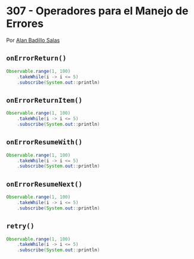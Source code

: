 # 307 - Operadores para el Manejo de Errores

Por [Alan Badillo Salas](https://www.nomadacode.com)

## `onErrorReturn()`

```java
Observable.range(1, 100)
    .takeWhile(i -> i <= 5)
    .subscribe(System.out::println)
```

## `onErrorReturnItem()`

```java
Observable.range(1, 100)
    .takeWhile(i -> i <= 5)
    .subscribe(System.out::println)
```

## `onErrorResumeWith()`

```java
Observable.range(1, 100)
    .takeWhile(i -> i <= 5)
    .subscribe(System.out::println)
```

## `onErrorResumeNext()`

```java
Observable.range(1, 100)
    .takeWhile(i -> i <= 5)
    .subscribe(System.out::println)
```

## `retry()`

```java
Observable.range(1, 100)
    .takeWhile(i -> i <= 5)
    .subscribe(System.out::println)
```
